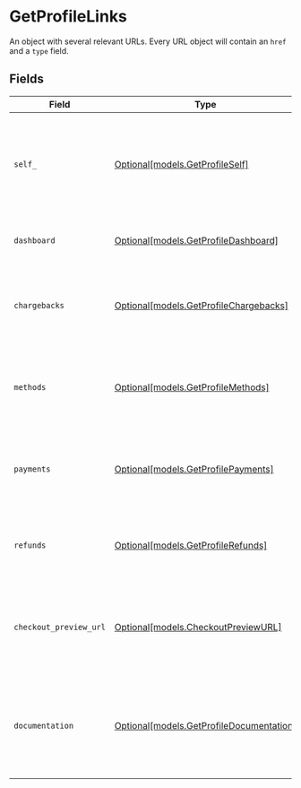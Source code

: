 # GetProfileLinks

An object with several relevant URLs. Every URL object will contain an `href` and a `type` field.


## Fields

| Field                                                                                      | Type                                                                                       | Required                                                                                   | Description                                                                                |
| ------------------------------------------------------------------------------------------ | ------------------------------------------------------------------------------------------ | ------------------------------------------------------------------------------------------ | ------------------------------------------------------------------------------------------ |
| `self_`                                                                                    | [Optional[models.GetProfileSelf]](../models/getprofileself.md)                             | :heavy_minus_sign:                                                                         | In v2 endpoints, URLs are commonly represented as objects with an `href` and `type` field. |
| `dashboard`                                                                                | [Optional[models.GetProfileDashboard]](../models/getprofiledashboard.md)                   | :heavy_minus_sign:                                                                         | Link to the profile in the Mollie dashboard.                                               |
| `chargebacks`                                                                              | [Optional[models.GetProfileChargebacks]](../models/getprofilechargebacks.md)               | :heavy_minus_sign:                                                                         | The API resource URL of the chargebacks that belong to this profile.                       |
| `methods`                                                                                  | [Optional[models.GetProfileMethods]](../models/getprofilemethods.md)                       | :heavy_minus_sign:                                                                         | The API resource URL of the methods that are enabled for this profile.                     |
| `payments`                                                                                 | [Optional[models.GetProfilePayments]](../models/getprofilepayments.md)                     | :heavy_minus_sign:                                                                         | The API resource URL of the payments that belong to this profile.                          |
| `refunds`                                                                                  | [Optional[models.GetProfileRefunds]](../models/getprofilerefunds.md)                       | :heavy_minus_sign:                                                                         | The API resource URL of the refunds that belong to this profile.                           |
| `checkout_preview_url`                                                                     | [Optional[models.CheckoutPreviewURL]](../models/checkoutpreviewurl.md)                     | :heavy_minus_sign:                                                                         | The hosted checkout preview URL. You need to be logged in to access this page.             |
| `documentation`                                                                            | [Optional[models.GetProfileDocumentation]](../models/getprofiledocumentation.md)           | :heavy_minus_sign:                                                                         | In v2 endpoints, URLs are commonly represented as objects with an `href` and `type` field. |